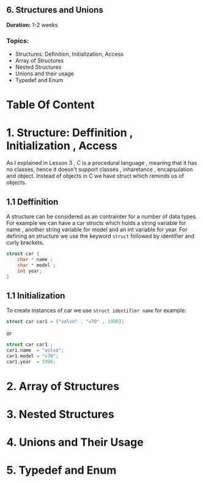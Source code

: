 ## 6. Structures and Unions
**Duration:** 1-2 weeks

### Topics:
- Structures: Definition, Initialization, Access
- Array of Structures
- Nested Structures
- Unions and their usage
- Typedef and Enum

# Table Of Content


# 1. Structure: Deffinition , Initialization , Access
As I explained in Lesson 3 , C is a procedural language , meaning that it has no classes, hence it doesn't support classes , inharetance , encapsulation and object. Instead of objects in C we have struct which reminds us of objects.

## 1.1 Deffinition 
A structure can be considered as an contrainter for a number of data types. For example we can have a car structs which holds a string variable for name , another string variable for model and an int variable for year. For defining an structure we use the keyword `struct` followed by identifier and curly brackets.
```c
struct car {
    char * name ;
    char * model ;
    int year; 
}
```
## 1.1 Initialization 
 To create instances of car we use `struct identifier name` for example:
 
```c
struct car car1 = {"volvo" , "v70" , 1996};
```
or 
```c
struct car car1 ;
car1.name  = "volvo";
car1.model = "v70";
car1.year  = 1996; 
```
# 2. Array of Structures 

# 3. Nested Structures 

# 4. Unions and Their Usage 

# 5. Typedef and Enum